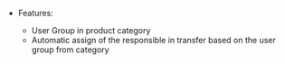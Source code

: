   - Features:
    
      - User Group in product category
      - Automatic assign of the responsible in transfer based on the
        user group from category
